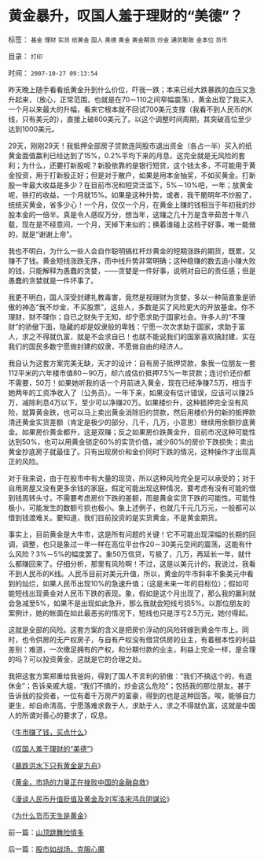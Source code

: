 # 黄金暴升，叹国人羞于理财的“美德”？

标签： `基金` `理财` `实货` `纸黄金` `国人` `美德` `黄金` `黄金期货` `炒金` `通货膨胀` `金本位` `货币` 

目录： `打印`

时间： `2007-10-27 09:13:54`

昨天晚上随手看看纸黄金升到什么价位，吓我一跌；本来已经大跌暴跌的血压又急升起来，（放心，正常范围，也就是在70－110之间窄幅震荡），黄金出现了我买入一个月以来最大的升幅，看来它根本就不回试700美元支撑（我看不到人民币的K线，只有美元的），直接上破800美元了。以这个调整时间周期，其突破高位至少达到1000美元。

29天，刚刚29天！我抵押全部房子贷款连同股市退出资金（各占一半）买入的纸黄金面值赢利已经达到了15%，0.2%平均下来的月息，这完全就是无风险的套利；为什么，还要打新股呢？新股依靠的是银行短贷，这个钱太多，不可能用于黄金投资，用于打新股正好；但是对于散户，如果是用本金抽奖，不如买黄金。打新股一年最大收益是多少？在目前市况和短贷泛滥下，5%－10%吧，一年；放黄金呢，铁打的收益，一个月就15%。如果是这种升势，或者，我干脆明年不炒股了，统统买黄金，省多少心！一个月，仅仅一个月，在黄金上赚的钱相当于年初我的炒股本金的一倍半。真是令人感叹万分，想当年，这赚之几十万是含辛茹苦十年八载，现在是不经意间，一个月，天掉下来似的；换着谁碰上这档子好事，唯一能做的，就是“谢谢上帝”。

我也不明白，为什么一些人会自作聪明搞杠杆炒黄金的短期涨跌的期货，既累，又赚不了钱。黄金短线涨跌无序，而中线升势非常明确；这种稳赚的数去追小赚大败的钱，只能解释为愚蠢的贪婪，——贪婪是一件好事，说明对自已的责任感；但是愚蠢的贪婪就是一件坏事了。

我更不明白，国人深受封建礼教毒害，竟然是视理财为贪婪，多以一种简直象是骄傲的神态“我不炒金，不买股票”，这些人，多数是买了风险更大的开放基金。你不理财，财不理你；自已之财失于无知，却宁愿求助于国家社会。许多人的“不理财”的骄傲下面，隐藏的却是奴隶般的卑贱：宁愿一次次求助于国家，求助于富人，求之不得就仇富，就是不会求自已！也就不能说我们的国家喜欢搞封建，实在我们的国民多数宁愿做封建的奴隶，不愿做自由的经济人。

我自认为这套方案完美无缺，天才的设计：自有房子抵押贷款，象我一位朋友一套112平米的六年楼市值80－90万，却六成估价抵押7.5%一年贷款；连讨价还价都不需要，50万！如果她听我的话一个月前进入黄金，现在已经净赚7.5万，相当于她两年的工资净收入了（公务员）。一年下来，如果没有估计错误，应该可以赚25万，减除利息4万以下，至少可以净赚20万。如果楼价升，这种抵押完全没有风险，就算黄金跌，也可以马上卖出黄金消除旧约贷款，然后用楼价升的新的抵押款清还黄金实货差额（肯定是极少的部分，几千，几万，小意思）继续用余额抄底黄金。如果房价黄金都升，这是双赚；反之如果房价跌黄金升，目前市况这种可能性达到50%，也可以用黄金锁定60%的实货价值，减少60%的房价下跌损失；卖出黄金抄底房子就最佳了。只有出现房价和金价同时下跌的情况，这种操作才出现真正的风险。

对于我来说，由于在股市中有大量的现货，所以这种风险完全是可以承受的；对于自用房屋又没有更多余钱的家庭，假定可能出现这种情况，要考虑有没有可能的借到钱周转头寸。不需要考虑房价下跌的差额，而是黄金实货下跌的可能性。可能性极小，可能发生的数额亏损也极小。象上述例子，也就几千元几万元，一般都可以借到钱渡难关。要知道，我们目前投资的是实货黄金，不是黄金期货。

事实上，目前黄金是大牛市，这是所有问题的关键！它不可能出现深幅的长期的回调，调整，也只是象过一年一样在高位平台作20－30美元空间的震荡，这能有什么风险？3%－5%的幅度罢了。象50万信贷，亏极了，几万，再延长一年，就什么都赚回来了。仔细分析，那里有风险啊！不过，这是以美元计的，我说过，我看不到人民币的K线。人民币目前对美元升值，所以，黄金的牛市斜率不象美元中看到的灿烂，如果人民币出现10%的急速升值；（这是末来一年的目标位）；假如可能短线出现黄金对人民币下跌的表现。象，假如是这个月出现了，那么我的赢利就会急减至5%，如果不是出现如此急升，那么我就会短线亏损5%。以那位朋友的案例计，她的帐面在如此最恶劣的情况下，短线也只是浮亏2.5万元，她付得起。

这就是全部的风险。这套方案的含义是把房价浮动的风险转嫁到黄金牛市上。同时，也令供房的无产权房子，与自有产权没有借贷供房的业主，有着根本性的利益差别：难道，一次缴足拥有的产权，和分期付款的业主，利益上完全一样，是合理的吗？可以投资黄金，这就是它的合理之处。

我把这套方案郑重给我爸妈，得到了国人不言利的骄傲：“我们不搞这个的，有退休金”；告诉亲戚大姐，“我们不搞的，炒金这么危险”；包括我的那位朋友。甚于告诉我的投资者，一位有着千万房产的富豪，得到的也是这种回答。唉，能够自力更生，却自命清高，宁愿落难求救于人，求助于人，求之不得就仇富，这就是中国人的所谓对善心的要求了，叹息。

《[牛市赚了钱，买点什么](../../../2007/9/23/有钱，给自已，给家庭买点保险.md)》

《[叹国人羞于理财的“美德”](../../../2007/10/27/黄金暴升，叹国人羞于理财的“美德”？.md)》

《[暴跌洪水下只有黄金是方舟](../../../2007/11/1/经济危机暴跌洪水下只有黄金是方舟.md)》

《[黄金，市场的力量正在挫败中国的金融自救](../../../2007/11/7/黄金，市场的力量正在挫败自救.md)》

《[漫谈人民币升值贬值及黄金及刘军洛宋鸿兵阴谋论](../../../2007/10/28/漫谈人民币升值贬值及黄金及刘军洛宋鸿兵阴谋论.md)》

《[为什么货币天生是黄金](../../../2008/12/10/为什么货币天生是黄金.md)》



前一篇：[山顶跳舞险情多](../../../2007/10/26/山顶跳舞险情多.md)

后一篇：[股市如战场，克服心魔](../../../2007/10/27/股市如战场，克服心魔.md)